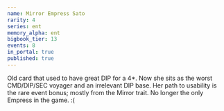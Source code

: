 ```yaml
---
name: Mirror Empress Sato
rarity: 4
series: ent
memory_alpha: ent
bigbook_tier: 13
events: 8
in_portal: true
published: true
---
```


Old card that used to have great DIP for a 4*. Now she sits as the worst CMD/DIP/SEC voyager and an irrelevant DIP base. Her path to usability is the rare event bonus; mostly from the Mirror trait. No longer the only Empress in the game. :(
